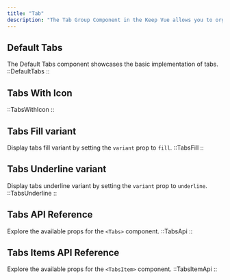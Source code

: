 ```yaml
---
title: "Tab"
description: "The Tab Group Component in the Keep Vue allows you to organize and display content in a tabbed interface. It provides a convenient way to switch between different sections or views within a single container."
---
```


## Default Tabs

The Default Tabs component showcases the basic implementation of tabs.
::DefaultTabs
::

## Tabs With Icon

::TabsWithIcon
::

## Tabs Fill variant

Display tabs fill variant by setting the `variant` prop to `fill`.
::TabsFill
::

## Tabs Underline variant

Display tabs underline variant by setting the `variant` prop to `underline`.
::TabsUnderline
::

## Tabs API Reference

Explore the available props for the `<Tabs>` component.
::TabsApi
::

## Tabs Items API Reference

Explore the available props for the `<TabsItem>` component.
::TabsItemApi
::
